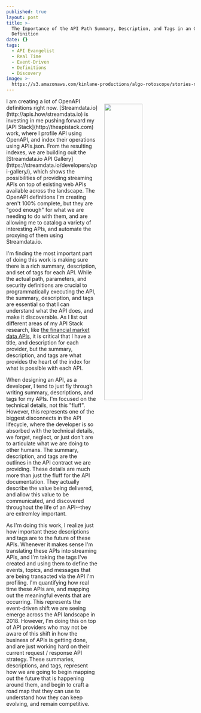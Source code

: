 ```yaml
---
published: true
layout: post
title: >-
  The Importance of the API Path Summary, Description, and Tags in an OpenAPI
  Definition
date: {}
tags:
  - API Evangelist
  - Real Time
  - Event-Driven
  - Definitions
  - Discovery
image: >-
  https://s3.amazonaws.com/kinlane-productions/algo-rotoscope/stories-new/15_190_800_500_0_max_0_1_-5.jpg
---
```

<p><img src="https://s3.amazonaws.com/kinlane-productions/algo-rotoscope/stories-new/15_190_800_500_0_max_0_1_-5.jpg" align="right" width="45%" style="padding: 15px;" /></p>I am creating a lot of OpenAPI definitions right now. [Streamdata.io](http://apis.how/streamdata.io) is investing in me pushing forward my [API Stack](http://theapistack.com) work, where I profile API using OpenAPI, and index their operations using APIs.json. From the resulting indexes, we are building ouit the [Streamdata.io API Gallery](https://streamdata.io/developers/api-gallery/), which shows the possibilities of providing streaming APIs on top of existing web APIs available across the landscape. The OpenAPI definitions I'm creating aren't 100% complete, but they are "good enough" for what we are needing to do with them, and are allowing me to catalog a variety of interesting APIs, and automate the proxying of them using Streamdata.io. 

I'm finding the most important part of doing this work is making sure there is a rich summary, description, and set of tags for each API. While the actual path, parameters, and security definitions are crucial to programmatically executing the API, the summary, description, and tags are essential so that I can understand what the API does, and make it discoverable. As I list out different areas of my API Stack research, like [the financial market data APIs](http://market.data.apievangelist.com/), it is critical that I have a title, and description for each provider, but the summary, description, and tags are what provides the heart of the index for what is possible with each API.

When designing an API, as a developer, I tend to just fly through writing summary, descriptions, and tags for my APIs. I'm focused on the technical details, not this "fluff". However, this represents one of the biggest disconnects in the API lifecycle, where the developer is so absorbed with the technical details, we forget, neglect, or just don't are to articulate what we are doing to other humans. The summary, description, and tags are the outlines in the API contract we are providing. These details are much more than just the fluff for the API documentation. They actually describe the value being delivered, and allow this value to be communicated, and discovered throughout the life of an API--they are extremley important. 

As I'm doing this work, I realize just how important these descriptions and tags are to the future of these APIs. Whenever it makes sense I'm translating these APIs into streaming APIs, and I'm taking the tags I've created and using them to define the events, topics, and messages that are being transacted via the API I'm profiling. I'm quantifying how real time these APIs are, and mapping out the meaningful events that are occurring. This represents the event-driven shift we are seeing emerge across the API landscape in 2018. However, I'm doing this on top of API providers who may not be aware of this shift in how the business of APIs is getting done, and are just working hard on their current request / response API strategy. These summaries, descriptions, and tags, represent how we are going to begin mapping out the future that is happening around them, and begin to craft a road map that they can use to understand how they can keep evolving, and remain competitive.
